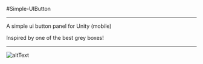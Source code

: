 #Simple-UIButton

---

A simple ui button panel for Unity (mobile)

Inspired by one of the best grey boxes!

---
![altText](https://github.com/nothingAD/Simple-UIButton/blob/master/Files/btn_gif.gif "The Button")

